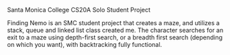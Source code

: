 Santa Monica College CS20A Solo Student Project

Finding Nemo is an SMC student project that creates a maze, and utilizes a stack, queue and linked list class created me. The character searches for an exit to a maze using depth-first search, or a breadth first search (depending on which you want), with backtracking fully functional.
